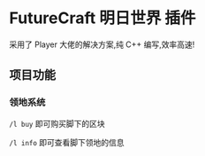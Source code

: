 # FutureCraft 明日世界 插件

采用了 Player 大佬的解决方案,纯 C++ 编写,效率高速! 

## 项目功能

### 领地系统

`/l buy` 即可购买脚下的区块

`/l info` 即可查看脚下领地的信息





